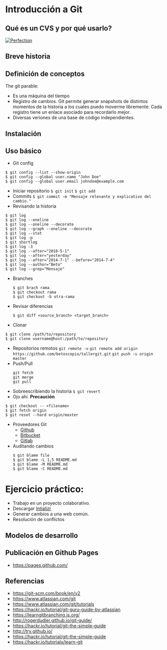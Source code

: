 # Introducción a Git

## Qué es un CVS y por qué usarlo?

[![Perfection](https://preview.redd.it/05b6u19pseoz.png?width=960&crop=smart&auto=webp&s=71ebd902c8adf4ed1f30a8c3d99a99cb0f9a7888)](https://www.reddit.com/r/ProgrammerHumor/comments/72rki5/the_real_version_control/)

## Breve historia

## Definición de conceptos
 The git parable:

 - Es una máquina del tiempo
 - Registro de cambios. Git permite generar snapshots de distintos momentos de la historia a los cuales puedo moverme libremente. Cada registro tiene un enlace asociado para recordarlo mejor.
 - Diversas veriones de una base de código independientes.

## Instalación

## Uso básico
  - Git config
  ```
  $ git config --list --show-origin
  $ git config --global user.name "John Doe"
  $ git config --global user.email johndoe@example.com
  ```
  - Iniciar repositorio
  `$ git init`
  `$ git add`
  - Commits
  `$ git commit -m "Mensaje relevante y explicativo del cambio."`
  - Revisando la historia
  ```
  $ git log
  $ git log --oneline
  $ git log --oneline --decorate
  $ git log --graph --oneline --decorate
  $ git log --stat
  $ git log -p
  $ git shortlog
  $ git log -3
  $ git log --after="2018-5-1"
  $ git log --after="yesterday"
  $ git log --after="2014-7-1" --before="2014-7-4"
  $ git log --author="Beto"
  $ git log --grep="Mensaje"
  ```

  - Branches
    ```
    $ git brach rama
    $ git checkout rama
    $ git checkout -b otra-rama
    ```

  - Revisar diferencias
    ```
    $ git diff <source_branch> <target_branch>
    ```
  - Clonar
  ```
  $ git clone /path/to/repository
  $ git clone username@host:/path/to/repository
  ```
 -  Repositorios remotos
    `git remote -v`
    `git remote add origin https://github.com/betoscopio/tallergit.git`
    `git push -u origin master`
 - Push/Pull
    ```
    git fetch
    git merge
    git pull
    ```
 - Sobreescribiendo la historia
   `$ git revert`
 - Ojo ahí. **Precaución**
  ```
  $ git checkout -- <filename>
  $ git fetch origin
  $ git reset --hard origin/master
  ```
 -  Proveedores Git
    - [Github](https://github.com/)
    - [Bitbucket](https://bitbucket.org/)
    - [Gitlab](https://about.gitlab.com/)
 -  Auditando cambios
    ```
    $ git blame file
    $ git blame -L 1,5 README.md
    $ git blame -M README.md
    $ git blame -C README.md
    ```

# Ejercicio práctico:
  - Trabajo en un proyecto colaborativo.
  - Descargar [Intializr](http://www.initializr.com/)
  - Generar cambios a una web común.
  - Resolución de conflictos
## Modelos de desarrollo

## Publicación en Github Pages
  - https://pages.github.com/


## Referencias
- https://git-scm.com/book/en/v2
- https://www.atlassian.com/git
- https://www.atlassian.com/git/tutorials  
- https://hackr.io/tutorial/git-guru-guide-by-atlassian
- https://learngitbranching.js.org/  
- http://rogerdudler.github.io/git-guide/  
- https://hackr.io/tutorial/git-the-simple-guide  
- http://try.github.io/  
- https://hackr.io/tutorial/git-the-simple-guide
- https://hackr.io/tutorials/learn-git  
